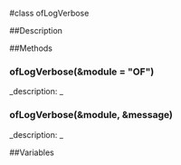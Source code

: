 #class ofLogVerbose


##Description




































































##Methods



### ofLogVerbose(&module = "OF")

<!--
_syntax: ofLogVerbose(&module = "OF")_
_name: ofLogVerbose_
_returns: _
_returns_description: _
_parameters: const string &module="OF"_
_access: public_
_version_started: 007_
_version_deprecated: _
_summary: _
_constant: False_
_static: no_
_visible: True_
_advanced: False_
-->

_description: _







<!----------------------------------------------------------------------------->

### ofLogVerbose(&module, &message)

<!--
_syntax: ofLogVerbose(&module, &message)_
_name: ofLogVerbose_
_returns: _
_returns_description: _
_parameters: const string &module, const string &message_
_access: public_
_version_started: 007_
_version_deprecated: _
_summary: _
_constant: False_
_static: no_
_visible: True_
_advanced: False_
-->

_description: _







<!----------------------------------------------------------------------------->

##Variables



